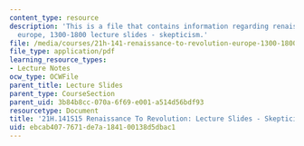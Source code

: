 ```yaml
---
content_type: resource
description: 'This is a file that contains information regarding renaissance to revolution:
  europe, 1300-1800 lecture slides - skepticism.'
file: /media/courses/21h-141-renaissance-to-revolution-europe-1300-1800-spring-2015/ebcab4077671de7a184100138d5dbac1_MIT21H_141S15_Skepticism.pdf
file_type: application/pdf
learning_resource_types:
- Lecture Notes
ocw_type: OCWFile
parent_title: Lecture Slides
parent_type: CourseSection
parent_uid: 3b84b8cc-070a-6f69-e001-a514d56bdf93
resourcetype: Document
title: '21H.141S15 Renaissance To Revolution: Lecture Slides - Skepticism'
uid: ebcab407-7671-de7a-1841-00138d5dbac1
---
```

